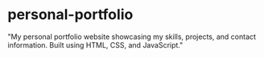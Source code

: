 # personal-portfolio
"My personal portfolio website showcasing my skills, projects, and contact information. Built using HTML, CSS, and JavaScript."
